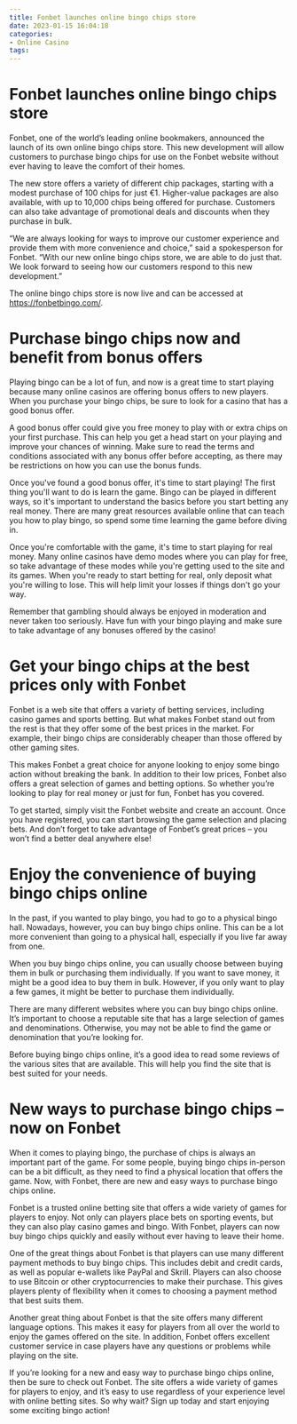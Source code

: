 ```yaml
---
title: Fonbet launches online bingo chips store
date: 2023-01-15 16:04:18
categories:
- Online Casino
tags:
---
```



#  Fonbet launches online bingo chips store

Fonbet, one of the world’s leading online bookmakers, announced the launch of its own online bingo chips store. This new development will allow customers to purchase bingo chips for use on the Fonbet website without ever having to leave the comfort of their homes.

The new store offers a variety of different chip packages, starting with a modest purchase of 100 chips for just €1. Higher-value packages are also available, with up to 10,000 chips being offered for purchase. Customers can also take advantage of promotional deals and discounts when they purchase in bulk.

“We are always looking for ways to improve our customer experience and provide them with more convenience and choice,” said a spokesperson for Fonbet. “With our new online bingo chips store, we are able to do just that. We look forward to seeing how our customers respond to this new development.”

The online bingo chips store is now live and can be accessed at https://fonbetbingo.com/.

#  Purchase bingo chips now and benefit from bonus offers

Playing bingo can be a lot of fun, and now is a great time to start playing because many online casinos are offering bonus offers to new players. When you purchase your bingo chips, be sure to look for a casino that has a good bonus offer.

A good bonus offer could give you free money to play with or extra chips on your first purchase. This can help you get a head start on your playing and improve your chances of winning. Make sure to read the terms and conditions associated with any bonus offer before accepting, as there may be restrictions on how you can use the bonus funds.

Once you've found a good bonus offer, it's time to start playing! The first thing you'll want to do is learn the game. Bingo can be played in different ways, so it's important to understand the basics before you start betting any real money. There are many great resources available online that can teach you how to play bingo, so spend some time learning the game before diving in.

Once you're comfortable with the game, it's time to start playing for real money. Many online casinos have demo modes where you can play for free, so take advantage of these modes while you're getting used to the site and its games. When you're ready to start betting for real, only deposit what you're willing to lose. This will help limit your losses if things don't go your way.

Remember that gambling should always be enjoyed in moderation and never taken too seriously. Have fun with your bingo playing and make sure to take advantage of any bonuses offered by the casino!

#  Get your bingo chips at the best prices only with Fonbet

Fonbet is a web site that offers a variety of betting services, including casino games and sports betting. But what makes Fonbet stand out from the rest is that they offer some of the best prices in the market. For example, their bingo chips are considerably cheaper than those offered by other gaming sites.

This makes Fonbet a great choice for anyone looking to enjoy some bingo action without breaking the bank. In addition to their low prices, Fonbet also offers a great selection of games and betting options. So whether you’re looking to play for real money or just for fun, Fonbet has you covered.

To get started, simply visit the Fonbet website and create an account. Once you have registered, you can start browsing the game selection and placing bets. And don’t forget to take advantage of Fonbet’s great prices – you won’t find a better deal anywhere else!

#  Enjoy the convenience of buying bingo chips online

In the past, if you wanted to play bingo, you had to go to a physical bingo hall. Nowadays, however, you can buy bingo chips online. This can be a lot more convenient than going to a physical hall, especially if you live far away from one.

When you buy bingo chips online, you can usually choose between buying them in bulk or purchasing them individually. If you want to save money, it might be a good idea to buy them in bulk. However, if you only want to play a few games, it might be better to purchase them individually.

There are many different websites where you can buy bingo chips online. It’s important to choose a reputable site that has a large selection of games and denominations. Otherwise, you may not be able to find the game or denomination that you’re looking for.

Before buying bingo chips online, it’s a good idea to read some reviews of the various sites that are available. This will help you find the site that is best suited for your needs.

#  New ways to purchase bingo chips – now on Fonbet

When it comes to playing bingo, the purchase of chips is always an important part of the game. For some people, buying bingo chips in-person can be a bit difficult, as they need to find a physical location that offers the game. Now, with Fonbet, there are new and easy ways to purchase bingo chips online.

Fonbet is a trusted online betting site that offers a wide variety of games for players to enjoy. Not only can players place bets on sporting events, but they can also play casino games and bingo. With Fonbet, players can now buy bingo chips quickly and easily without ever having to leave their home.

One of the great things about Fonbet is that players can use many different payment methods to buy bingo chips. This includes debit and credit cards, as well as popular e-wallets like PayPal and Skrill. Players can also choose to use Bitcoin or other cryptocurrencies to make their purchase. This gives players plenty of flexibility when it comes to choosing a payment method that best suits them.

Another great thing about Fonbet is that the site offers many different language options. This makes it easy for players from all over the world to enjoy the games offered on the site. In addition, Fonbet offers excellent customer service in case players have any questions or problems while playing on the site.

If you’re looking for a new and easy way to purchase bingo chips online, then be sure to check out Fonbet. The site offers a wide variety of games for players to enjoy, and it’s easy to use regardless of your experience level with online betting sites. So why wait? Sign up today and start enjoying some exciting bingo action!